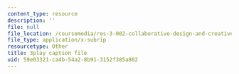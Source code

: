 ```yaml
---
content_type: resource
description: ''
file: null
file_location: /coursemedia/res-3-002-collaborative-design-and-creative-expression-with-arduino-microcontrollers-january-iap-2017/59e03321ca4b54a28b913152f385a802_ttuvXdZNcDM.srt
file_type: application/x-subrip
resourcetype: Other
title: 3play caption file
uid: 59e03321-ca4b-54a2-8b91-3152f385a802
---
```

